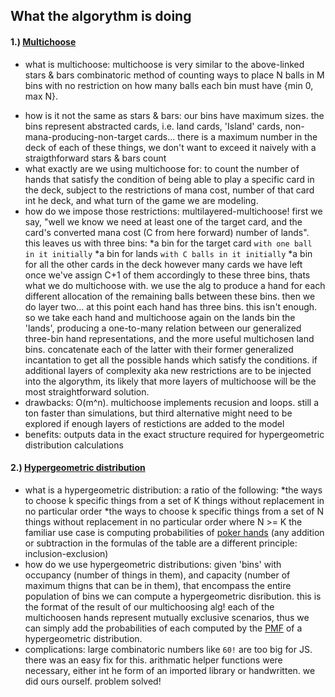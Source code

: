 ## What the algorythm is doing
#### 1.) [Multichoose](https://en.wikipedia.org/wiki/Stars_and_bars_(combinatorics))
- what is multichoose:
multichoose is very similar to the above-linked stars & bars combinatoric method of counting ways to place N balls in M bins with no restriction on how many balls each bin must have {min 0, max N}.
* how is it not the same as stars & bars:
our bins have maximum sizes. the bins represent abstracted cards, i.e. land cards, 'Island' cards, non-mana-producing-non-target cards... there is a maximum number in the deck of each of these things, we don't want to exceed it naively with a straigthforward stars & bars count
* what exactly are we using multichoose for:
to count the number of hands that satisfy the condition of being able to play a specific card in the deck, subject to the restrictions of mana cost, number of that card int he deck, and what turn of the game we are modeling.
* how do we impose those restrictions:
multilayered-multichoose! first we say, "well we know we need at least one of the target card, and the card's converted mana cost (C from here forward) number of lands". this leaves us with three bins: 
  *a bin for the target card `with one ball in it initially`
  *a bin for lands `with C balls in it initially`
  *a bin for all the other cards in the deck
however many cards we have left once we've assign C+1 of them accordingly to these three bins, thats what we do multichoose with. we use the alg to produce a hand for each different allocation of the remaining balls between these bins. then we do layer two...
at this point each hand has three bins. this isn't enough. so we take each hand and multichoose again on the lands bin the 'lands', producing a one-to-many relation between our generalized three-bin hand representations, and the more useful multichosen land bins. concatenate each of the latter with their former generalized incantation to get all the possible hands which satisfy the conditions. if additional layers of complexity aka new restrictions are to be injected into the algorythm, its likely that more layers of multichoose will be the most straightforward solution.
* drawbacks:
O(m^n). multichoose implements recusion and loops. still a ton faster than simulations, but third alternative might need to be explored if enough layers of restictions are added to the model
* benefits:
outputs data in the exact structure required for hypergeometric distribution calculations

#### 2.) [Hypergeometric distribution](https://en.wikipedia.org/wiki/Hypergeometric_distribution)
* what is a hypergeometric distribution:
a ratio of the following:
 *the ways to choose k specific things from a set of K things without replacement in no particular order
 *the ways to choose k specific things from a set of N things without replacement in no particular order
where N >= K
the familiar use case is computing probabilities of [poker hands](https://en.wikipedia.org/wiki/Poker_probability) (any addition or subtraction in the formulas of the table are a different principle: inclusion-exclusion)
* how do we use hypergeometric distributions:
given 'bins' with occupancy (number of things in them), and capacity (number of maximum thigns that can be in them), that encompass the entire population of bins we can compute a hypergeometric disribution. this is the format of the result of our multichoosing alg! each of the multichoosen hands represent mutually exclusive scenarios, thus we can simply add the probabilities of each computed by the [PMF](https://en.wikipedia.org/wiki/Probability_mass_function) of a hypergeometric distribution.
* complications:
large combinatoric numbers like `60!` are too big for JS. there was an easy fix for this. arithmatic helper functions were necessary, either int he form of an imported library or handwritten. we did ours ourself. problem solved!
